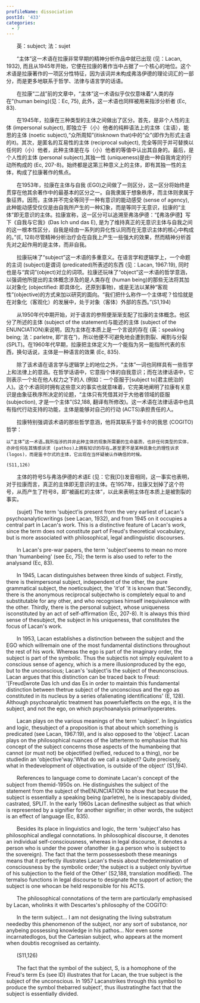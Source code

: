 ```yaml
---
profileName: dissociation
postId: '433'
categories:
  - 7
---
```

‌‌‌‌　　英：subject; 法：sujet


‌‌‌‌　　“主体”这一术语在拉康非常早期的精神分析作品中就已出现 (见：Lacan, 1932), 而且从1945年开始，它便在拉康的著作当中占据了一个核心的地位。这个术语是拉康著作的一项区分性特征，因为该词并未构成弗洛伊德的理论词汇的一部分，而是更多地联系于哲学、法律与语言学的话语。

‌‌‌‌　　在拉康“二战”前的文章中，“主体”这一术语似乎仅仅意味着“人类的存在”(human being)(见：Ec, 75), 此外，这一术语也同样被用来指涉分析者 (Ec, 83).

‌‌‌‌　　在1945年，拉康在三种类型的主体之间做出了区分。首先，是非个人性的主体 (impersonal subject), 即独立于（小）他者的纯粹语法上的主体（主语），能思的主体 (noetic subject),“众所周知”(itisknown that)中的“众”(即作为形式主语的it)。其次，是匿名的互易性的主体 (reciprocal subject), 完全等同于并可替换以任何的（小）他者，此种主体是在与（小）他者的等值中认出其自身的。最后，是个人性的主体 (personal subject),其独一性 (uniqueness)是由一种自我肯定的行动所构成的 (Ec, 207-8)。始终都是这第三种意义上的主体，即有其独一性的主体，构成了拉康著作的焦点。

‌‌‌‌　　在1953年，拉康在主体与自我 (EG0)之间做了一则区分，这一区分将始终是贯穿在他其余著作中的最基本的区分之一。自我隶属于想象秩序，而主体则隶属于象征界。因而，主体并不完全等同于一种有意识的能动感受 (sense of agency), 此种能动感受仅仅是由自我所产生的一种幻象，而是等同于无意识，拉康的“主体”即无意识的主体。拉康宣称，这一区分可以追溯至弗洛伊德：“【弗洛伊德】写下《自我与它我》(Das Ich und das E), 是为了维持真正的无意识主体与自我之间的这一根本性区分，自我是经由一系列的异化性认同而在无意识主体的核心中构成的。”(E, 128)尽管精神分析治疗会在自我上产生一些强大的效果，然而精神分析首先对之起作用的是主体，而非自我。

‌‌‌‌　　拉康玩味了“subject”这一术语的多重意义。在语言学和逻辑学上，一个命题的主词 (subject)是谓词 (predicated)所表述的东西 (见：Lacan, 1967:19), 同时也是与“宾词”(object)对立的词项。拉康还玩味了“object”这一术语的哲学意涵，以强调他所提出的主体概念涉及的是人类存在 (human being)的那些无法将其加以对象化 (objectified: 即具体化、还原到事物)，或是无法以某种“客观性”(objective)的方式来加以研究的面向。“我们把什么称作一个主体呢？恰恰就是在对象化（客观化）的发展中，处于对象（客体）外部的东西。”(S1,194)

‌‌‌‌　　从1950年代中期开始，对于语言的参照便渐渐支配了拉康的主体概念。他区分了所述的主体 (subject of the statement)与能述的主体 (subject of the ENUNCIATION)来说明，因为主体在本质上是一个言说的存在 (英：speaking being; 法：parletre, 即“言在”)，所以他便不可避免地会遭到割裂、阉割与分裂 (SPLT)。在1960年代早期，拉康把主体定义为一个能指为另一能指所代表的东西，换句话说，主体是一种语言的效果 (Ec, 835).

‌‌‌‌　　除了该术语在语言学与逻辑学上的地位之外，“主体”一词也同样具有一些哲学上和法律上的意涵。在哲学话语中，它意指个体的自我意识；而在法律话语中，它则表示一个处在他人权力之下的人 (例如：一个臣服于[subject to]君主统治的人)。这个术语同时拥有这些意义的事实也就意味着，它完美地阐明了拉康有关意识是由象征秩序所决定的论题，“主体只有凭借其对于大他者领域的臣服 (subjection), 才是一个主体”(S2,188, 翻译有所修改)。这一术语在法律话语中也具有指代行动支持的功能，主体是能够对自己的行动 (ACTS)承担责任的人。

‌‌‌‌　　拉康特别强调该术语的那些哲学意涵，他将其联系于笛卡尔的我思 (COGITO)哲学：

	以“主体”这一术语…我所指涉的并非此种主体的现象所需要的生命基质，也非任何类型的实体，亦非任何在其情感诉求 (pathos)上拥有知识的存在…甚至更不是某种具象化的理性诉求 (logos)，而是笛卡尔式的主体，它出现在当怀疑被认作确信的时候。

	(S11,126)

‌‌‌‌　　主体的符号S与弗洛伊德的术语E (见：它我[D])发音相同，这一事实也表明，对于拉康而言，真正的主体即无意识的主体。在1957年，拉康又划掉了这个符号，从而产生了符号8，即“被画杠的主体”，以此来表明主体在本质上是被割裂的事实。


‌‌‌‌　　(sujet) The term 'subject'is present from the very earliest of Lacan's psychoanalyticwritings (see Lacan, 1932), and from 1945 on it occupies a central part in Lacan's work. This is a distinctive feature of Lacan's work, since the term does not constitute part of Freud's theoretical vocabulary, but is more associated with philosophical, legal andlinguistic discourses.

‌‌‌‌　　In Lacan's pre-war papers, the term 'subject'seems to mean no more than 'humanbeing' (see Ec, 75); the term is also used to refer to the analysand (Ec, 83).

‌‌‌‌　　In 1945, Lacan distinguishes between three kinds of subject. Firstly, there is theimpersonal subject, independent of the other, the pure grammatical subject, the noeticsubject, the 'it'of 'it is known that.'Secondly, there is the anonymous reciprocal subjectwho is completely equal to and substitutable for any other, and who recognises himself inequivalence with the other. Thirdly, there is the personal subject, whose uniqueness isconstituted by an act of self-affirmation (Ec, 207-8). It is always this third sense of thesubject, the subject in his uniqueness, that constitutes the focus of Lacan's work.

‌‌‌‌　　In 1953, Lacan establishes a distinction between the subject and the EGO which willremain one of the most fundamental distinctions throughout the rest of his work. Whereas the ego is part of the imaginary order, the subject is part of the symbolic. Thus the subjectis not simply equivalent to a conscious sense of agency, which is a mere illusionproduced by the ego, but to the unconscious; Lacan's 'subject'is the subject of theunconscious. Lacan argues that this distinction can be traced back to Freud: '[Freud]wrote Das Ich und das Es in order to maintain this fundamental distinction between thetrue subject of the unconscious and the ego as constituted in its nucleus by a series ofalienating identifications' (E, 128). Although psychoanalytic treatment has powerfuleffects on the ego, it is the subject, and not the ego, on which psychoanalysis primarilyoperates.

‌‌‌‌　　Lacan plays on the various meanings of the term 'subject'. In linguistics and logic, thesubject of a proposition is that about which something is predicated (see Lacan, 1967:19), and is also opposed to the 'object'. Lacan plays on the philosophical nuances of the latterterm to emphasise that his concept of the subject concerns those aspects of the humanbeing that cannot (or must not) be objectified (reified, reduced to a thing), nor be studiedin an 'objective'way.'What do we call a subject? Quite precisely, what in thedevelopment of objectivation, is outside of the object' (S1,194).

‌‌‌‌　　References to language come to dominate Lacan's concept of the subject from themid-1950s on. He distinguishes the subject of the statement from the subject of theENUNCIATION to show that because the subject is essentially a speaking being (parletre), he is inescapably divided, castrated, SPLIT. In the early 1960s Lacan definesthe subject as that which is represented by a signifier for another signifier; in other words, the subject is an effect of language (Ec, 835).

‌‌‌‌　　Besides its place in linguistics and logic, the term 'subject'also has philosophical andlegal connotations. In philosophical discourse, it denotes an individual self-consciousness, whereas in legal discourse, it denotes a person who is under the power ofanother (e.g.a person who is subject to the sovereign). The fact that the term possessesboth these meanings means that it perfectly illustrates Lacan's thesis about thedetermination of consciousness by the symbolic order;'the subject is a subject only byvirtue of his subjection to the field of the Other' (S2,188, translation modified). The termalso functions in legal discourse to designate the support of action; the subject is one whocan be held responsible for his ACTS.

‌‌‌‌　　The philosophical connotations of the term are particularly emphasised by Lacan, wholinks it with Descartes's philosophy of the COGITO:

‌‌‌‌　　In the term subject... I am not designating the living substratum neededby this phenomenon of the subject, nor any sort of substance, nor anybeing possessing knowledge in his pathos... Nor even some incarnatedlogos, but the Cartesian subject, who appears at the moment when doubtis recognised as certainty.

‌‌‌‌　　(S11,126)

‌‌‌‌　　The fact that the symbol of the subject, S, is a homophone of the Freud's term Es (see ID) illustrates that for Lacan, the true subject is the subject of the unconscious. In 1957 Lacanstrikes through this symbol to produce the symbol thebarred subject', thus illustratingthe fact that the subject is essentially divided.

